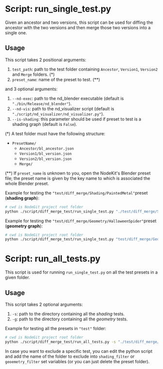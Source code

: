 # Script: run_single_test.py
Given an ancestor and two versions, this script can be used for diffing the ancestor with the two versions and then merge those two versions into a single one.

## Usage
This script takes 2 positional arguments:
1. `test_path`: path to the test folder containing `Ancestor`, `Version1`, `Version2` and `Merge` folders. (*)
2. `preset_name`: name of the preset to test. (**)

and 3 optional arguments:
1. `--nd-exec`: path to the nd_blender executable (default is `"./bin/Release/nd_blender"`).
2. `--nd-vis`: path to the nd_visualizer script (default is `"./script/nd_visualizer/nd_visualizer.py"`).
3. `--is-shading`: this parameter should be used if preset to test is a shading graph (default is `False`).

(*) A test folder must have the following structure:
* `PresetName/`
    * `Ancestor/bl_ancestor.json`
    * `Version1/bl_version.json`
    * `Version2/bl_version.json`
    * `Merge/`

(**) If `preset_name` is unknown to you, open the NodeKit's Blender preset file; the preset name is given by the key name to which is associated the whole Blender preset.

Example for testing the `"test/diff_merge/Shading/PaintedMetal"`preset (**shading graph**):
```bash
# cwd is NodeGit project root folder
python ./script/diff_merge_test/run_single_test.py "./test/diff_merge/Shading/PaintedMetal/" "PaintedMetal" --is-shading
```

Example for testing the `"test/diff_merge/Geometry/HalloweenSpider"`preset (**geometry graph**):
```bash
# cwd is NodeGit project root folder
python ./script/diff_merge_test/run_single_test.py "test/diff_merge/Geometry/HalloweenSpider" "HalloweenSpider"
```

# Script: run_all_tests.py
This script is used for running `run_single_test.py` on all the test presets in a given folder.

## Usage
This script takes 2 optional arguments:
1. `-s`: path to the directory containing all the *shading* tests.
2. `-g`: path to the directory containing all the *geometry* tests.

Example for testing all the presets in `"test"` folder:
```bash
# cwd is NodeGit project root folder
python ./script/diff_merge_test/run_all_tests.py -s "./test/diff_merge/Shading/" -g "./test/diff_merge/Geometry/"
```

In case you want to exclude a specific test, you can edit the python script and add the name of the folder to exclude into `shading_filter` or `geoemetry_filter` set variables (or you can just delete the preset folder).